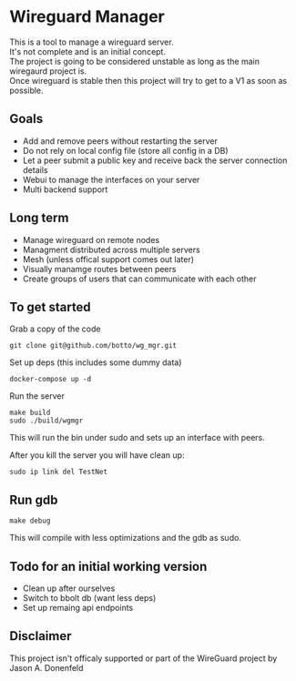 # Wireguard Manager

This is a tool to manage a wireguard server.  
It's not complete and is an initial concept.  
The project is going to be considered unstable as long as the main wiregaurd project is.  
Once wireguard is stable then this project will try to get to a V1 as soon as possible.  

## Goals
- Add and remove peers without restarting the server
- Do not rely on local config file (store all config in a DB)
- Let a peer submit a public key and receive back the server connection details
- Webui to manage the interfaces on your server
- Multi backend support

## Long term
- Manage wireguard on remote nodes
- Managment distributed across multiple servers
- Mesh (unless offical support comes out later)
- Visually manamge routes between peers
- Create groups of users that can communicate with each other


## To get started
Grab a copy of the code
```
git clone git@github.com/botto/wg_mgr.git
```

Set up deps (this includes some dummy data)
```
docker-compose up -d
```

Run the server
```
make build
sudo ./build/wgmgr
```

This will run the bin under sudo and sets up an interface with peers.

After you kill the server you will have clean up:
```
sudo ip link del TestNet
```

## Run gdb
```
make debug
```
This will compile with less optimizations and the gdb as sudo.  

## Todo for an initial working version
- Clean up after ourselves
- Switch to bbolt db (want less deps)
- Set up remaing api endpoints


## Disclaimer
This project isn't officaly supported or part of the WireGuard project by Jason A. Donenfeld  
